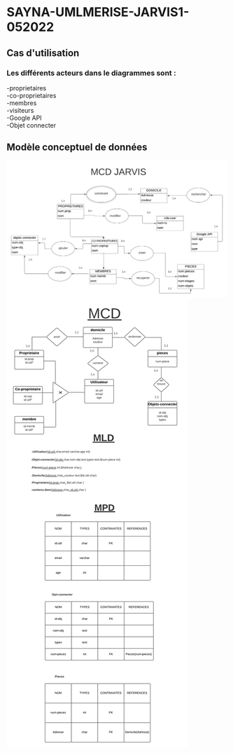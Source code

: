 # SAYNA-UMLMERISE-JARVIS1-052022
<h2>Cas d'utilisation</h2>
<p>
<h3>Les différents acteurs dans le diagrammes sont :</h3>
-proprietaires<br>
-co-proprietaires<br>
-membres<br>
-visiteurs<br>
-Google API<br>
-Objet connecter<br>
<p>
<h2>Modèle conceptuel de données</h2>
<img src="./MCDJARVIS.png"/>
<img src="./M.png"/>